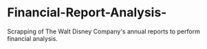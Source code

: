 # Financial-Report-Analysis-
Scrapping of The Walt Disney Company's annual reports to perform financial analysis.


